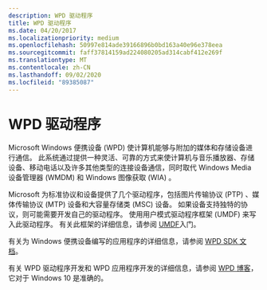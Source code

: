 ```yaml
---
description: WPD 驱动程序
title: WPD 驱动程序
ms.date: 04/20/2017
ms.localizationpriority: medium
ms.openlocfilehash: 50997e814ade39166896b0bd163a40e96e378eea
ms.sourcegitcommit: faff37814159ad224080205ad314cabf412e269f
ms.translationtype: MT
ms.contentlocale: zh-CN
ms.lasthandoff: 09/02/2020
ms.locfileid: "89385087"
---
```

# <a name="wpd-drivers"></a>WPD 驱动程序


Microsoft Windows 便携设备 (WPD) 使计算机能够与附加的媒体和存储设备进行通信。 此系统通过提供一种灵活、可靠的方式来使计算机与音乐播放器、存储设备、移动电话以及许多其他类型的连接设备通信，同时取代 Windows Media 设备管理器 (WMDM) 和 Windows 图像获取 (WIA) 。

Microsoft 为标准协议和设备提供了几个驱动程序，包括图片传输协议 (PTP) 、媒体传输协议 (MTP) 设备和大容量存储类 (MSC) 设备。 如果设备支持独特的协议，则可能需要开发自己的驱动程序。 使用用户模式驱动程序框架 (UMDF) 来写入此驱动程序。 有关此框架的详细信息，请参阅 [UMDF](../wdf/getting-started-with-umdf-version-2.md)入门。

有关为 Windows 便携设备编写的应用程序的详细信息，请参阅 [WPD SDK 文档](https://go.microsoft.com/fwlink/p/?linkid=178695)。

有关 WPD 驱动程序开发和 WPD 应用程序开发的详细信息，请参阅 [WPD 博客](https://go.microsoft.com/fwlink/p/?linkid=178687)，它对于 Windows 10 是准确的。